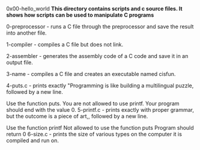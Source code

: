0x00-hello_world
**This directory contains scripts and c source files. It shows how scripts can be used to manipulate C programs**

0-preprocessor - runs a C file through the preprocessor and save the result into another file.

1-compiler - compiles a C file but does not link.

2-assembler - generates the assembly code of a C code and save it in an output file.

3-name - compiles a C file and creates an executable named cisfun.

4-puts.c - prints exactly "Programming is like building a multilingual puzzle, followed by a new line.

Use the function puts.
You are not allowed to use printf.
Your program should end with the value 0.
5-printf.c - prints exactly with proper grammar, but the outcome is a piece of art,, followed by a new line.

Use the function printf
Not allowed to use the function puts
Program should return 0
6-size.c - prints the size of various types on the computer it is compiled and run on.
